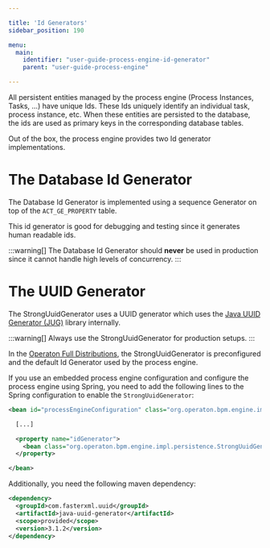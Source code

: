 ```yaml
---

title: 'Id Generators'
sidebar_position: 190

menu:
  main:
    identifier: "user-guide-process-engine-id-generator"
    parent: "user-guide-process-engine"

---
```



All persistent entities managed by the process engine (Process Instances, Tasks, ...) have unique
Ids. These Ids uniquely identify an individual task, process instance, etc. When these entities are
persisted to the database, the ids are used as primary keys in the corresponding database tables.

Out of the box, the process engine provides two Id generator implementations.


# The Database Id Generator

The Database Id Generator is implemented using a sequence Generator on top of the `ACT_GE_PROPERTY`
table.

This id generator is good for debugging and testing since it generates human readable ids.

:::warning[]
  The Database Id Generator should **never** be used in production since it cannot handle high levels of concurrency.
:::


# The UUID Generator

The StrongUuidGenerator uses a UUID generator which uses the [Java UUID Generator (JUG)][1] library
internally.

:::warning[]
  Always use the StrongUuidGenerator for production setups.
:::

In the [Operaton Full Distributions][2], the
StrongUuidGenerator is preconfigured and the default Id Generator used by the process engine.

If you use an embedded process engine configuration and configure the process engine using Spring,
you need to add the following lines to the Spring configuration to enable the
`StrongUuidGenerator`:

```xml
<bean id="processEngineConfiguration" class="org.operaton.bpm.engine.impl.cfg.StandaloneInMemProcessEngineConfiguration">

  [...]

  <property name="idGenerator">
    <bean class="org.operaton.bpm.engine.impl.persistence.StrongUuidGenerator" />
  </property>

</bean>
```

Additionally, you need the following maven dependency:

```xml
<dependency>
  <groupId>com.fasterxml.uuid</groupId>
  <artifactId>java-uuid-generator</artifactId>
  <scope>provided</scope>
  <version>3.1.2</version>
</dependency>
```

[1]: https://mvnrepository.com/artifact/com.fasterxml.uuid/java-uuid-generator
[2]: ../../introduction/downloading-operaton.md#full-distribution
